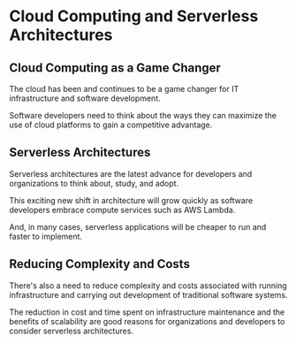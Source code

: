 # Cloud Computing and Serverless Architectures

## Cloud Computing as a Game Changer

The cloud has been and continues to be a game changer for IT infrastructure and software development. 

Software developers need to think about the ways they can maximize the use of cloud platforms to gain a competitive advantage.

## Serverless Architectures

Serverless architectures are the latest advance for developers and organizations to think about, study, and adopt. 

This exciting new shift in architecture will grow quickly as software developers embrace compute services such as AWS Lambda. 

And, in many cases, serverless applications will be cheaper to run and faster to implement.

## Reducing Complexity and Costs

There's also a need to reduce complexity and costs associated with running infrastructure 
and carrying out development of traditional software systems. 

The reduction in cost and time spent on infrastructure maintenance 
and the benefits of scalability are good reasons for organizations and developers to consider serverless architectures.

